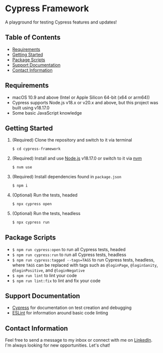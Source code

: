 # Cypress Framework
A playground for testing Cypress features and updates!

## Table of Contents
- [Requirements](#requirements)
- [Getting Started](#getting-started)
- [Package Scripts](#package-scripts)
- [Support Documentation](#support-documentation)
- [Contact Information](#contact-information)

## Requirements
* macOS 10.9 and above (Intel or Apple Silicon 64-bit (x64 or arm64))
* Cypress supports Node.js v18.x or v20.x and above, but this project was built using v18.17.0
* Some basic JavaScript knowledge

## Getting Started
1. (Required) Clone the repository and switch to it via terminal

    ~~~ sh
    $ cd cypress-framework
    ~~~

2. (Required) Install and use [Node.js](https://nodejs.org/en) v18.17.0 or switch to it via [nvm](https://github.com/nvm-sh/nvm)

    ~~~ sh
    $ nvm use
    ~~~

3. (Required) Install dependencies found in `package.json`

    ~~~ sh
    $ npm i
    ~~~

4. (Optional) Run the tests, headed

    ~~~ sh
    $ npx cypress open
    ~~~

5. (Optional) Run the tests, headless

    ~~~ sh
    $ npx cypress run
    ~~~

## Package Scripts
* `$ npm run cypress:open` to run all Cypress tests, headed
* `$ npm run cypress:run` to run all Cypress tests, headless
* `$ npm run cypress:tagged --tags=TAGS` to run Cypress tests, headless, where `TAGS` can be replaced with tags such as `@loginPage`, `@loginSanity`, `@loginPositive`, and `@loginNegative`
* `$ npm run lint` to lint your code
* `$ npm run lint:fix` to lint and fix your code

## Support Documentation
* [Cypress](https://www.cypress.io/) for documentation on test creation and debugging
* [ESLint](https://eslint.org/) for information around basic code linting

## Contact Information
Feel free to send a message to my inbox or connect with me on [LinkedIn](https://www.linkedin.com/in/joshuatipton/). I'm always looking for new opportunities. Let's chat!
